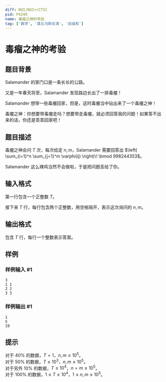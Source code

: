 ```yaml
---
diff: NOI/NOI+/CTSC
pid: P4240
name: 毒瘤之神的考验
tag: ['数学', '莫比乌斯反演', '前缀和']
---
```

# 毒瘤之神的考验
## 题目背景

Salamander 的家门口是一条长长的公路。


又是一年春天将至，Salamander 发现路边长出了一排毒瘤！

Salamander 想带一些毒瘤回家，但是，这时毒瘤当中钻出来了一个毒瘤之神！

毒瘤之神：你想要带毒瘤走吗？想要带走毒瘤，就必须回答我的问题！如果答不出来的话，你还是乖乖回家吧！
## 题目描述

毒瘤之神会问 $T$ 次，每次给定 $n, m$，Salamander 需要回答出 $\left( \sum_{i=1}^n \sum_{j=1}^m \varphi(ij) \right)\! \bmod 998244353$。

Salamander 这么辣鸡当然不会做啦，于是把问题丢给了你。
## 输入格式

第一行包含一个正整数 $T$。

接下来 $T$ 行，每行包含两个正整数，用空格隔开，表示这次询问的 $n, m$。
## 输出格式

包含 $T$ 行，每行一个整数表示答案。
## 样例

### 样例输入 #1
```
3
1 1
2 2
3 3
```
### 样例输出 #1
```
1
5
19
```
## 提示

对于 $40\%$ 的数据，$T=1$，$n, m \le {10}^5$。  
对于 $50\%$ 的数据，$T \le {10}^3$，$n, m \le {10}^5$。  
对于另外 $10\%$ 的数据，$T \le {10}^4$，$n = m \le {10}^5$。  
对于 $100\%$ 的数据，$1 \le T \le {10}^4$，$1 \le n, m \le {10}^5$。
